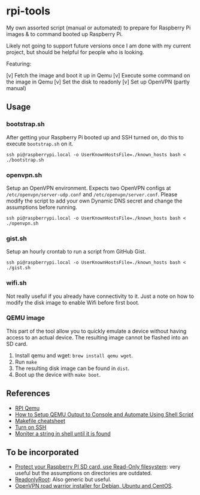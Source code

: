 # rpi-tools

My own assorted script (manual or automated) to prepare for Raspberry Pi images & to command booted up Raspberry Pi.

Likely not going to support future versions once I am done with my current project, but should be helpful for people who is looking.

Featuring:

[v] Fetch the image and boot it up in Qemu
[v] Execute some command on the image in Qemu
[v] Set the disk to readonly
[v] Set up OpenVPN (partly manual)

## Usage

### bootstrap.sh

After getting your Raspberry Pi booted up and SSH turned on, do this
to execute `bootstrap.sh` on it.

```
ssh pi@raspberrypi.local -o UserKnownHostsFile=./known_hosts bash < ./bootstrap.sh
```

### openvpn.sh

Setup an OpenVPN environment. Expects two OpenVPN configs at `/etc/openvpn/server-udp.conf` and `/etc/openvpn/server.conf`. Please modify the script to add your own Dynamic DNS secret and change the assumptions before running.

```
ssh pi@raspberrypi.local -o UserKnownHostsFile=./known_hosts bash < ./openvpn.sh
```

### gist.sh

Setup an hourly crontab to run a script from GitHub Gist.

```
ssh pi@raspberrypi.local -o UserKnownHostsFile=./known_hosts bash < ./gist.sh
```

### wifi.sh

Not really useful if you already have connectivity to it. Just a note on how to modify the disk image to enable Wifi before first boot.

### QEMU image

This part of the tool allow you to quickly emulate a device without having access to an actual device.
The resulting image cannot be flashed into an SD card.

1. Install qemu and wget: `brew install qemu wget`.
2. Run `make`
3. The resulting disk image can be found in `dist`.
4. Boot up the device with `make boot`.

## References

* [RPI Qemu](https://gist.github.com/hfreire/5846b7aa4ac9209699ba#gistcomment-2833377)
* [How to Setup QEMU Output to Console and Automate Using Shell Script](https://fadeevab.com/how-to-setup-qemu-output-to-console-and-automate-using-shell-script/)
* [Makefile cheatsheet](https://devhints.io/makefile)
* [Turn on SSH](https://www.raspberrypi.org/documentation/remote-access/ssh/)
* [Moniter a string in shell until it is found](https://superuser.com/a/900134)

## To be incorporated

* [Protect your Raspberry PI SD card, use Read-Only filesystem](https://hallard.me/raspberry-pi-read-only/): very useful but the assumptions on directories are outdated.
* [ReadonlyRoot](https://wiki.debian.org/ReadonlyRoot): Also generic but useful.
* [OpenVPN road warrior installer for Debian, Ubuntu and CentOS](https://github.com/Nyr/openvpn-install).
